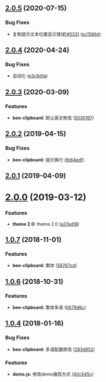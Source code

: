 ## [2.0.5](https://github.com/tinper-bee/bee-clipboard/compare/v2.0.4...v2.0.5) (2020-07-15)


### Bug Fixes

* 复制提示文本位置显示错误[[#533](https://github.com/tinper-bee/bee-clipboard/issues/533)] ([ec1586d](https://github.com/tinper-bee/bee-clipboard/commit/ec1586d09edf432aa2c9497c1a5532a088ab76b3))



## [2.0.4](https://github.com/tinper-bee/bee-clipboard/compare/v2.0.3...v2.0.4) (2020-04-24)


### Bug Fixes

* 自动化 ([e3c6d1a](https://github.com/tinper-bee/bee-clipboard/commit/e3c6d1a31efe7938a1145fafb2da5fae201d7b7e))



<a name="2.0.3"></a>
## [2.0.3](https://github.com/tinper-bee/bee-clipboard/compare/v2.0.2...v2.0.3) (2020-03-09)


### Features

* **bee-clipboard:** 默认英文修改 ([5030197](https://github.com/tinper-bee/bee-clipboard/commit/5030197))



<a name="2.0.2"></a>
## [2.0.2](https://github.com/tinper-bee/bee-clipboard/compare/v2.0.1...v2.0.2) (2019-04-15)


### Bug Fixes

* **bee-clipboard:** 提示换行 ([fb64edf](https://github.com/tinper-bee/bee-clipboard/commit/fb64edf))



<a name="2.0.1"></a>
## [2.0.1](https://github.com/tinper-bee/bee-clipboard/compare/v2.0.0...v2.0.1) (2019-04-09)



<a name="2.0.0"></a>
# [2.0.0](https://github.com/tinper-bee/bee-clipboard/compare/v1.0.7...v2.0.0) (2019-03-12)


### Features

* **theme 2.0:** theme 2.0 ([a27ed18](https://github.com/tinper-bee/bee-clipboard/commit/a27ed18))



<a name="1.0.7"></a>
## [1.0.7](https://github.com/tinper-bee/bee-clipboard/compare/v1.0.6...v1.0.7) (2018-11-01)


### Features

* **bee-clipboard:** 繁体 ([58767cd](https://github.com/tinper-bee/bee-clipboard/commit/58767cd))



<a name="1.0.6"></a>
## [1.0.6](https://github.com/tinper-bee/bee-clipboard/compare/v1.0.4...v1.0.6) (2018-10-31)


### Features

* **bee-clipboard:** 繁体多语 ([0679d6c](https://github.com/tinper-bee/bee-clipboard/commit/0679d6c))



<a name="1.0.4"></a>
## [1.0.4](https://github.com/tinper-bee/bee-clipboard/compare/283d952...v1.0.4) (2018-01-16)


### Bug Fixes

* **bee-clipboard:** 多语配置修改 ([283d952](https://github.com/tinper-bee/bee-clipboard/commit/283d952))


### Features

* **demo.js:** 修改demo展现方式 ([40c545c](https://github.com/tinper-bee/bee-clipboard/commit/40c545c))




